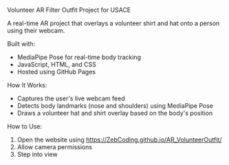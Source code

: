 Volunteer AR Filter Outfit Project for USACE

A real-time AR project that overlays a volunteer shirt and hat onto a person using their webcam.

Built with:
- MediaPipe Pose for real-time body tracking
- JavaScript, HTML, and CSS
- Hosted using GitHub Pages

How It Works:
- Captures the user's live webcam feed
- Detects body landmarks (nose and shoulders) using MediaPipe Pose
- Draws a volunteer hat and shirt overlay based on the body's position

How to Use:
1. Open the website using https://ZebCoding.github.io/AR_VolunteerOutfit/
3. Allow camera permissions
4. Step into view
